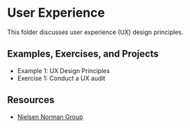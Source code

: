 # User Experience
This folder discusses user experience (UX) design principles.

## Examples, Exercises, and Projects
- Example 1: UX Design Principles
- Exercise 1: Conduct a UX audit

## Resources
- [Nielsen Norman Group](https://www.nngroup.com/)